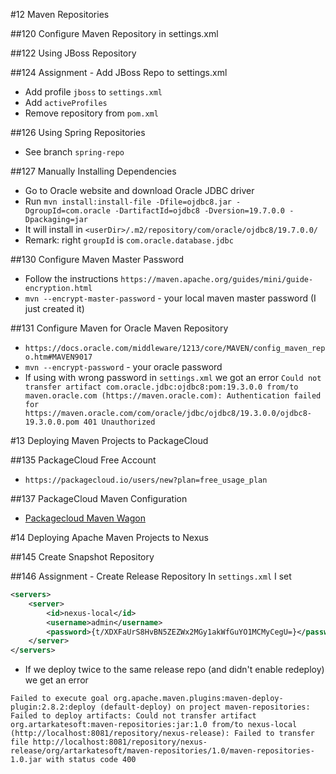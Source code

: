 #12 Maven Repositories

##120 Configure Maven Repository in settings.xml  

##122 Using JBoss Repository  

##124 Assignment - Add JBoss Repo to settings.xml
- Add profile `jboss` to `settings.xml`
- Add `activeProfiles`
- Remove repository from `pom.xml`

##126 Using Spring Repositories
- See branch `spring-repo`

##127 Manually Installing Dependencies
- Go to Oracle website and download Oracle JDBC driver
- Run `mvn install:install-file -Dfile=ojdbc8.jar -DgroupId=com.oracle -DartifactId=ojdbc8 -Dversion=19.7.0.0 -Dpackaging=jar`
- It will install in `<userDir>/.m2/repository/com/oracle/ojdbc8/19.7.0.0/` 
- Remark: right `groupId` is `com.oracle.database.jdbc`

##130 Configure Maven Master Password
- Follow the instructions `https://maven.apache.org/guides/mini/guide-encryption.html`
- `mvn --encrypt-master-password` - your local maven master password (I just created it)

##131 Configure Maven for Oracle Maven Repository
- `https://docs.oracle.com/middleware/1213/core/MAVEN/config_maven_repo.htm#MAVEN9017`
- `mvn --encrypt-password` - your oracle password
- If using with wrong password in `settings.xml` we got an error `Could not transfer artifact com.oracle.jdbc:ojdbc8:pom:19.3.0.0 from/to maven.oracle.com (https://maven.oracle.com): Authentication failed for https://maven.oracle.com/com/oracle/jdbc/ojdbc8/19.3.0.0/ojdbc8-19.3.0.0.pom 401 Unauthorized`

#13 Deploying Maven Projects to PackageCloud

##135 PackageCloud Free Account
- `https://packagecloud.io/users/new?plan=free_usage_plan`

##137 PackageCloud Maven Configuration
- [Packagecloud Maven Wagon](https://github.com/computology/maven-packagecloud-wagon)

#14 Deploying Apache Maven Projects to Nexus

##145 Create Snapshot Repository

##146 Assignment - Create Release Repository
In `settings.xml` I set
```xml
<servers>
    <server>
        <id>nexus-local</id>
        <username>admin</username>
        <password>{t/XDXFaUrS8HvBN5ZEZWx2MGy1akWfGuYO1MCMyCegU=}</password>
    </server>
</servers>
```
- If we deploy twice to the same release repo (and didn't enable redeploy) we get an error
```
Failed to execute goal org.apache.maven.plugins:maven-deploy-plugin:2.8.2:deploy (default-deploy) on project maven-repositories: Failed to deploy artifacts: Could not transfer artifact org.artarkatesoft:maven-repositories:jar:1.0 from/to nexus-local (http://localhost:8081/repository/nexus-release): Failed to transfer file http://localhost:8081/repository/nexus-release/org/artarkatesoft/maven-repositories/1.0/maven-repositories-1.0.jar with status code 400
```

 

